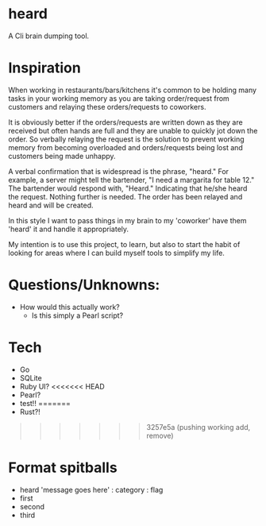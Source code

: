 # heard
A Cli brain dumping tool.

# Inspiration
When working in restaurants/bars/kitchens it's common to be holding many tasks in your working memory as you are
taking order/request from customers and relaying these orders/requests to coworkers.

It is obviously better if the orders/requests are written down as they are received but often hands are full and they are unable to quickly jot down the order. So verbally relaying the request is the solution to prevent working memory from becoming overloaded and orders/requests being lost and customers being made unhappy. 

A verbal confirmation that is widespread is the phrase, "heard." For example, a server might tell the bartender, "I need a margarita for table 12." The bartender would respond with, "Heard." Indicating that he/she heard the request. Nothing further is needed. The order has been relayed and heard and will be created.

In this style I want to pass things in my brain to my 'coworker' have them 'heard' it and handle it appropriately.

My intention is to use this project, to learn, but also to start the habit of looking for areas where I can build myself tools to simplify my life.

# Questions/Unknowns:
 - How would this actually work?
    - Is this simply a Pearl script? 


# Tech
 - Go
 - SQLite
 - Ruby UI?
<<<<<<< HEAD
 - Pearl?
 - test!!
=======
 - Rust?! 

>>>>>>> 3257e5a (pushing working add, remove)

# Format spitballs
 - heard 'message goes here' : category : flag
 - first
 - second
 - third
 
